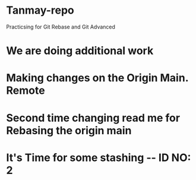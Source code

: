 # Tanmay-repo

Practicsing for Git Rebase and Git Advanced

# We are doing additional work

# Making changes on the Origin Main. Remote 


# Second time changing read me for Rebasing the origin main

# It's Time for some stashing -- ID NO: 2
